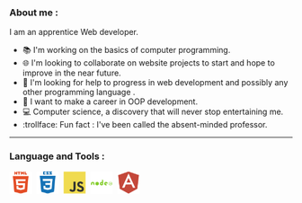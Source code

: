 <!--<div align="center">
  <img src="https://media.giphy.com/media/3o85xAsvWZnf6zKvdu/giphy.gif" width="600" height="300"/>
</div>-->

<!--**Nitro-Calculus/Nitro-Calculus** is a ✨ _special_ ✨ repository because its `README.md` (this file) appears on your GitHub profile.-->

### About me :

I am an apprentice Web developer.

- :books: I'm working on the basics of computer programming.
- :globe_with_meridians: I'm looking to collaborate on website projects to start and hope to improve in the near future.
- :mag_right: I'm looking for help to progress in web development and possibly any other programming language .
- :dart: I want to make a career in OOP development.
- :computer: Computer science, a discovery that will never stop entertaining me.
- :trollface: Fun fact : I've been called the absent-minded professor.
---
### Language and Tools :

<div>
<img src ="https://github.com/devicons/devicon/blob/master/icons/html5/html5-plain-wordmark.svg" title="HTML" **alt="HTML" width="40" height="40"/>&nbsp;
<img src ="https://github.com/devicons/devicon/blob/master/icons/css3/css3-plain-wordmark.svg" title="CSS" **alt="CSS" width="40" height="40"/>&nbsp;
<img src ="https://github.com/devicons/devicon/blob/master/icons/javascript/javascript-original.svg" title="JavaScript" **alt="JavaScript" width="40" height="40"/>&nbsp;
<img src ="https://github.com/devicons/devicon/blob/master/icons/nodejs/nodejs-plain-wordmark.svg"  title="Nodejs" **alt="Nodejs" width="40" height="40"/>&nbsp;
<img src ="https://github.com/devicons/devicon/blob/master/icons/angularjs/angularjs-plain.svg" title="Angular" **alt="Angular" width="40" height="40"/>
</div>

